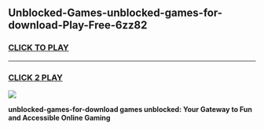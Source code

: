 
## Unblocked-Games-unblocked-games-for-download-Play-Free-6zz82
<h3>
<a href="https://premium76.site?title=unblocked-games-for-download&ref=19M">CLICK TO PLAY</a></h3>
<hr>

<h3>
<a href="https://premium76.site?title=unblocked-games-for-download&ref=19M">CLICK 2 PLAY</a>
  
</h3>

<a href="https://premium76.site?title=unblocked-games-for-download&ref=19M"><img src="https://clearcache.store/games.png"></a>


**unblocked-games-for-download games unblocked: Your Gateway to Fun and Accessible Online Gaming**
